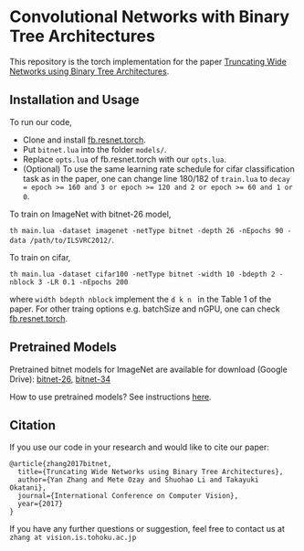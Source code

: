 # Convolutional Networks with Binary Tree Architectures

This repository is the torch implementation for the paper [Truncating Wide Networks using Binary Tree Architectures](https://arxiv.org/pdf/1704.00509.pdf).

## Installation and Usage

To run our code,

- Clone and install [fb.resnet.torch](https://github.com/facebook/fb.resnet.torch).
- Put ```bitnet.lua``` into the folder ```models/```.
- Replace ```opts.lua``` of fb.resnet.torch with our ```opts.lua```.
- (Optional) To use the same learning rate schedule for cifar classification task as in the paper, one can change line 180/182 of ```train.lua``` to ```decay = epoch >= 160 and 3 or epoch >= 120 and 2 or epoch >= 60 and 1 or 0```.

To train on ImageNet with bitnet-26 model,

```th main.lua -dataset imagenet -netType bitnet -depth 26 -nEpochs 90 -data /path/to/ILSVRC2012/```.
 
To train on cifar,

```th main.lua -dataset cifar100 -netType bitnet -width 10 -bdepth 2 -nblock 3 -LR 0.1 -nEpochs 200 ```

where ```width bdepth nblock``` implement the ```d k n ``` in the Table 1 of the paper.
 For other traing options e.g. batchSize and nGPU, one can check [fb.resnet.torch](https://github.com/facebook/fb.resnet.torch).

## Pretrained Models
Pretrained bitnet models for ImageNet are available for download (Google Drive): 
[bitnet-26](https://drive.google.com/file/d/0B49TImF4hCTfdkJ0aUZwNnNiRTg/view?usp=sharing),
[bitnet-34](https://drive.google.com/file/d/0B49TImF4hCTfemFCSXBDM0hvdjA/view?usp=sharing)

How to use pretrained models? See instructions [here](https://github.com/facebook/fb.resnet.torch/tree/master/pretrained).

## Citation

If you use our code in your research and would like to cite our paper:

	@article{zhang2017bitnet,
	  title={Truncating Wide Networks using Binary Tree Architectures},
	  author={Yan Zhang and Mete Ozay and Shuohao Li and Takayuki Okatani},
	  journal={International Conference on Computer Vision},
	  year={2017}
	}
 
 If you have any further questions or suggestion, feel free to contact us at ```zhang at vision.is.tohoku.ac.jp```

